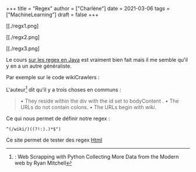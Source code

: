 +++
title = "Regex"
author = ["Charlène"]
date = 2021-03-06
tags = ["MachineLearning"]
draft = false
+++

<a id="org06b39de"></a>
[[./regx1.png]

<a id="org59a13b2"></a>
[[./regx2.png]

<a id="org3595e73"></a>
[[./regx3.png]

Le cours [sur les regex en Java](https://cyberzoide.developpez.com/tutoriels/java/regex/) est vraiment bien fait mais il me semble qu'il y en a un
autre généraliste.

Par exemple sur le code wikiCrawlers :

L'auteur[^fn:1] dit qu'il y a trois choses en communs :

> • They reside within the div with the id set to bodyContent .
> • The URLs do not contain colons.
> • The URLs begin with _wiki_.

Ce qui nous permet de définir notre regex :

```nil
^(/wiki/)((?!:).)*$")
```

Ce site permet de tester des regex [Html](https://regexr.com/3ff0o)

[^fn:1]: : Web Scrapping with Python Collecting More Data from the Modern web by Ryan Mitchell
